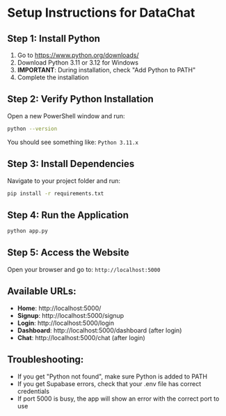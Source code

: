 # Setup Instructions for DataChat

## Step 1: Install Python
1. Go to https://www.python.org/downloads/
2. Download Python 3.11 or 3.12 for Windows
3. **IMPORTANT**: During installation, check "Add Python to PATH"
4. Complete the installation

## Step 2: Verify Python Installation
Open a new PowerShell window and run:
```bash
python --version
```
You should see something like: `Python 3.11.x`

## Step 3: Install Dependencies
Navigate to your project folder and run:
```bash
pip install -r requirements.txt
```

## Step 4: Run the Application
```bash
python app.py
```

## Step 5: Access the Website
Open your browser and go to: `http://localhost:5000`

## Available URLs:
- **Home**: http://localhost:5000/
- **Signup**: http://localhost:5000/signup
- **Login**: http://localhost:5000/login
- **Dashboard**: http://localhost:5000/dashboard (after login)
- **Chat**: http://localhost:5000/chat (after login)

## Troubleshooting:
- If you get "Python not found", make sure Python is added to PATH
- If you get Supabase errors, check that your .env file has correct credentials
- If port 5000 is busy, the app will show an error with the correct port to use
